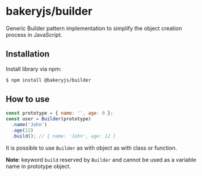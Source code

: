 # bakeryjs/builder

Generic Builder pattern implementation to simplify the object creation process in JavaScript.

## Installation

Install library via npm:

```bash
$ npm install @bakeryjs/builder
```

## How to use

```javascript
const prototype = { name: '', age: 0 };
const user = Builder(prototype)
  .name('John')
  .age(12)
  .build(); // { name: 'John', age: 12 }
```

It is possible to use `Builder` as with object as with class or function.

__Note__: keyword `build` reserved by `Builder` and cannot be used as a variable name in prototype object.
